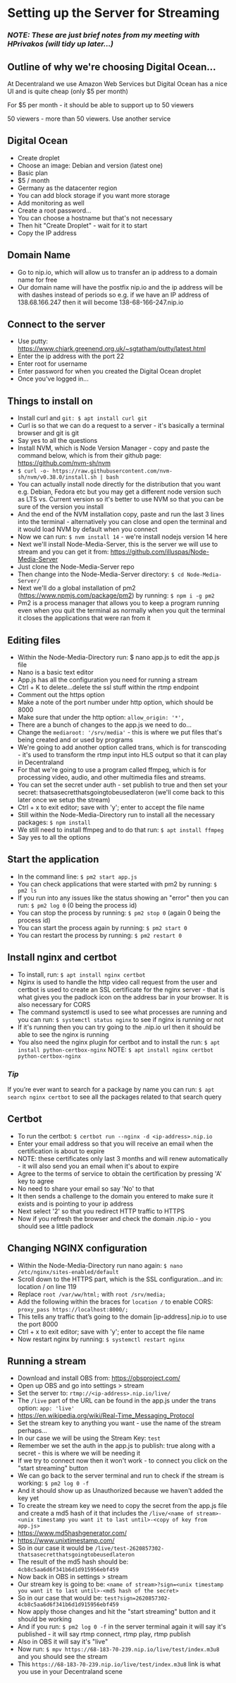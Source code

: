 # Setting up the Server for Streaming

### _NOTE: These are just brief notes from my meeting with HPrivakos (will tidy up later...)_

## Outline of why we're choosing Digital Ocean…

At Decentraland we use Amazon Web Services but Digital Ocean has a nice UI and is quite cheap (only $5 per month)

For $5 per month - it should be able to support up to 50 viewers

50 viewers - more than 50 viewers. Use another service

## Digital Ocean 

* Create droplet
* Choose an image: Debian and version (latest one)
* Basic plan
* $5 / month
* Germany as the datacenter region
* You can add block storage if you want more storage
* Add monitoring as well
* Create a root password…
* You can choose a hostname but that's not necessary
* Then hit "Create Droplet" - wait for it to start
* Copy the IP address

## Domain Name

* Go to nip.io, which will allow us to transfer an ip address to a domain name for free
* Our domain name will have the postfix nip.io and the ip address will be with dashes instead of periods so e.g. if we have an IP address of 138.68.166.247 then it will become 138-68-166-247.nip.io

## Connect to the server

* Use putty: https://www.chiark.greenend.org.uk/~sgtatham/putty/latest.html
* Enter the ip address with the port 22
* Enter root for username
* Enter password for when you created the Digital Ocean droplet
* Once you've logged in...

## Things to install on 

* Install curl and ```git: $ apt install curl git```
* Curl is so that we can do a request to a server - it's basically a terminal browser and git is git
* Say yes to all the questions
* Install NVM, which is Node Version Manager - copy and paste the command below, which is from their github page: https://github.com/nvm-sh/nvm
* ```$ curl -o- https://raw.githubusercontent.com/nvm-sh/nvm/v0.38.0/install.sh | bash```
* You can actually install node directly for the distribution that you want e.g. Debian, Fedora etc but you may get a different node version such as LTS vs. Current version so it's better to use NVM so that you can be sure of the version you install
* And the end of the NVM installation copy, paste and run the last 3 lines into the terminal - alternatively you can close and open the terminal and it would load NVM by default when you connect
* Now we can run: ```$ nvm install 14``` - we're install nodejs version 14 here
* Next we'll install Node-Media-Server, this is the server we will use to stream and you can get it from: https://github.com/illuspas/Node-Media-Server
* Just clone the Node-Media-Server repo
* Then change into the Node-Media-Server directory: ```$ cd Node-Media-Server/```
* Next we'll do a global installation of pm2 (https://www.npmjs.com/package/pm2) by running: ```$ npm i -g pm2```
* Pm2 is a process manager that allows you to keep a program running even when you quit the terminal as normally when you quit the terminal it closes the applications that were ran from it

## Editing files

* Within the Node-Media-Directory run: $ nano app.js to edit the app.js file
* Nano is a basic text editor
* App.js has all the configuration you need for running a stream
* Ctrl + K to delete...delete the ssl stuff within the rtmp endpoint 
* Comment out the https option
* Make a note of the port number under http option, which should be 8000 
* Make sure that under the http option: ```allow_origin: '*',```
* There are a bunch of changes to the app.js we need to do...
* Change the ```mediaroot: '/srv/media'``` - this is where we put files that's being created and or used by programs 
* We're going to add another option called trans, which is for transcoding - it's used to transform the rtmp input into HLS output so that it can play in Decentraland
* For that we're going to use a program called ffmpeg, which is for processing video, audio, and other multimedia files and streams.
* You can set the secret under auth - set publish to true and then set your secret: thatsasecretthatsgoingtobeusedlateron (we'll come back to this later once we setup the stream)
* Ctrl + x to exit editor; save with 'y'; enter to accept the file name
* Still within the Node-Media-Directory run to install all the necessary packages: ```$ npm install```
* We still need to install ffmpeg and to do that run: ```$ apt install ffmpeg```
* Say yes to all the options

## Start the application

* In the command line: ```$ pm2 start app.js```
* You can check applications that were started with pm2 by running: ```$ pm2 ls```
* If you run into any issues like the status showing an "error" then you can run: ```$ pm2 log 0``` (0 being the process id)
* You can stop the process by running: ```$ pm2 stop 0``` (again 0 being the process id)
* You can start the process again by running: ```$ pm2 start 0```
* You can restart the process by running: ```$ pm2 restart 0```

## Install nginx and certbot

* To install, run: ```$ apt install nginx certbot```
* Nginx is used to handle the http video call request from the user and certbot is used to create an SSL certificate for the nginx server - that is what gives you the padlock icon on the address bar in your browser. It is also necessary for CORS
* The command systemctl is used to see what processes are running and you can run: ```$ systemctl status nginx``` to see if nginx is running or not
* If it's running then you can try going to the <ip-address>.nip.io url then it should be able to see the nginx is running
* You also need the nginx plugin for certbot and to install the run: ```$ apt install python-certbox-nginx```
NOTE: ```$ apt install nginx certbot python-certbox-nginx```

### _Tip_
If you’re ever want to search for a package by name you can run: ```$ apt search nginx certbot``` to see all the packages related to that search query

## Certbot

* To run the certbot: ```$ certbot run --nginx -d <ip-address>.nip.io```
* Enter your email address so that you will receive an email when the certification is about to expire
* NOTE: these certificates only last 3 months and will renew automatically - it will also send you an email when it's about to expire
* Agree to the terms of service to obtain the certification by pressing 'A' key to agree
* No need to share your email so say 'No' to that
* It then sends a challenge to the domain you entered to make sure it exists and is pointing to your ip address
* Next select '2' so that you redirect HTTP traffic to HTTPS
* Now if you refresh the browser and check the domain <ip-address>.nip.io - you should see a little padlock

## Changing NGINX configuration

* Within the Node-Media-Directory run nano again: ```$ nano /etc/nginx/sites-enabled/default```
* Scroll down to the HTTPS part, which is the SSL configuration...and in: location / on line 119
* Replace ```root /var/ww/html;``` with ```root /srv/media;```
* Add  the following within the braces for ```location /``` to enable CORS: ```proxy_pass https://localhost:8000/;```
* This tells any traffic that’s going to the domain [ip-address].nip.io to use the port 8000
* Ctrl + x to exit editor; save with 'y'; enter to accept the file name
* Now restart nginx by running: ```$ systemctl restart nginx```

## Running a stream
 
* Download and install OBS from: https://obsproject.com/
* Open up OBS and go into settings > stream
* Set the server to: ```rtmp://<ip-address>.nip.io/live/ ```
* The ```/live``` part of the URL can be found in the app.js under the trans option: ```app: 'live'```
* https://en.wikipedia.org/wiki/Real-Time_Messaging_Protocol
* Set the stream key to anything you want - use the name of the stream perhaps...
* In our case we will be using the Stream Key: ```test```
* Remember we set the auth in the app.js to publish: true along with a secret - this is where we will be needing it
* If we try to connect now then it won't work - to connect you click on the "start streaming" button
* We can go back to the server terminal and run to check if the stream is working: ```$ pm2 log 0 -f```
* And it should show up as Unauthorized because we haven't added the key yet
* To create the stream key we need to copy the secret from the app.js file and create a md5 hash of it that includes the ```/live/<name of stream>-<unix timestamp you want it to last until>-<copy of key from app.js>```
* https://www.md5hashgenerator.com/
* https://www.unixtimestamp.com/
* So in our case it would be ```/live/test-2620857302-thatsasecretthatsgoingtobeusedlateron```
* The result of the md5 hash should be: ```4cb8c5aa6d6f341b6d1d915956ebf459```
* Now back in OBS in settings > stream
* Our stream key is going to be: ```<name of stream>?sign=<unix timestamp you want it to last until>-<md5 hash of the secret>```
* So in our case that would be: ```test?sign=2620857302-4cb8c5aa6d6f341b6d1d915956ebf459```
* Now apply those changes and hit the "start streaming" button and it should be working
* And if you run: ```$ pm2 log 0 -f``` in the server terminal again it will say it's published - it will say rtmp connect, rtmp play, rtmp publish
* Also in OBS it will say it's "live"
* Now run: ```$ mpv https://68-183-70-239.nip.io/live/test/index.m3u8``` and you should see the stream
* This ```https://68-183-70-239.nip.io/live/test/index.m3u8``` link is what you use in your Decentraland scene